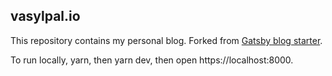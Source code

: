 ## vasylpal.io

This repository contains my personal blog.
Forked from [Gatsby blog starter](https://github.com/gatsbyjs/gatsby-starter-blog).

To run locally, yarn, then yarn dev, then open https://localhost:8000.
